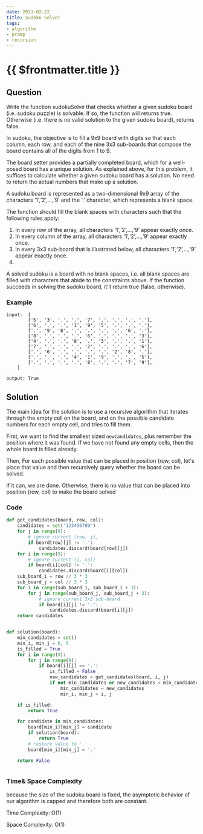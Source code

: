 ```yaml
---
date: 2023-02-22
title: Sudoku Solver
tags:
- algorithm
- pramp 
- recursion
---
```

# {{ $frontmatter.title }}

## Question

Write the function sudokuSolve that checks whether a given sudoku board (i.e. sudoku puzzle) is solvable. If so, the function will returns true.
Otherwise (i.e. there is no valid solution to the given sudoku board), returns false.

In sudoku, the objective is to fill a 9x9 board with digits so that each column, each row, and each of the nine 3x3 sub-boards
that compose the board contains all of the digits from 1 to 9. 

The board setter provides a partially completed board,
which for a well-posed board has a unique solution. As explained above, for this problem, it suffices to calculate whether a given sudoku board has a solution.
No need to return the actual numbers that make up a solution.


A sudoku board is represented as a two-dimensional 9x9 array of the characters ‘1’,‘2’,…,‘9’ and the '.' character, which represents a blank space.

The function should fill the blank spaces with characters such that the following rules apply:
  1) In every row of the array, all characters ‘1’,‘2’,…,‘9’ appear exactly once.
  2) In every column of the array, all characters ‘1’,‘2’,…,‘9’ appear exactly once.
  3) In every 3x3 sub-board that is illustrated below, all characters ‘1’,‘2’,…,‘9’ appear exactly once.
  4) 
A solved sudoku is a board with no blank spaces, i.e. all blank spaces are filled with characters that abide to the constraints above.
If the function succeeds in solving the sudoku board, it’ll return true (false, otherwise).




### Example
```
input:  [
        ['5', '3', '.', '.', '7', '.', '.', '.', '.'],
        ['6', '.', '.', '1', '9', '5', '.', '.', '.'],
        ['.', '9', '8', '.', '.', '.', '.', '6', '.'],
        ['8', '.', '.', '.', '6', '.', '.', '.', '3'],
        ['4', '.', '.', '8', '.', '3', '.', '.', '1'],
        ['7', '.', '.', '.', '2', '.', '.', '.', '6'],
        ['.', '6', '.', '.', '.', '.', '2', '8', '.'],
        ['.', '.', '.', '4', '1', '9', '.', '.', '5'],
        ['.', '.', '.', '.', '8', '.', '.', '7', '9'],
    ]

output: True

```

## Solution 

The main idea for the solution is to use a recursive algorithm that iterates through the empty cell on the board, and on the possible candidate numbers for each empty cell, and tries to fill them. 

First, we want to find the smallest sized `newCandidates`, plus remember the position where it was found. If we have not found any empty cells, then the whole board is filled already.

Then, For each possible value that can be placed in position (row, col), let's place that value 
and then recursively query whether the board can be solved.

If it can, we are done. Otherwise, there is no value that can be placed into position (row, col) to make the board solved





### Code
```python
def get_candidates(board, row, col):
    candidates = set('123456789')
    for j in range(9):
        # ignore current (row, j),
        if board[row][j] != '.':
            candidates.discard(board[row][j])
    for i in range(9):
        # ignore current (i, col)
        if board[i][col] != '.':
            candidates.discard(board[i][col])
    sub_board_i = row // 3 * 3
    sub_board_j = col // 3 * 3
    for i in range(sub_board_i, sub_board_i + 3):
        for j in range(sub_board_j, sub_board_j + 3):
            # ignore current 3x3 sub-board
            if board[i][j] != '.':
                candidates.discard(board[i][j])
    return candidates


def solution(board):
    min_candidates = set()
    min_i, min_j = 0, 0
    is_filled = True
    for i in range(9):
        for j in range(9):
            if board[i][j] == '.':
                is_filled = False
                new_candidates = get_candidates(board, i, j)
                if not min_candidates or new_candidates < min_candidates:
                    min_candidates = new_candidates
                    min_i, min_j = i, j

    if is_filled:
        return True

    for candidate in min_candidates:
        board[min_i][min_j] = candidate
        if solution(board):
            return True
        # restore value to '.'
        board[min_i][min_j] = '.'

    return False



```

### Time& Space Complexity

because the size of the sudoku board is fixed, the asymptotic behavior of our algorithm is capped and therefore both are constant.

Time Complexity: O(1)

Space Complexity: O(1)

















